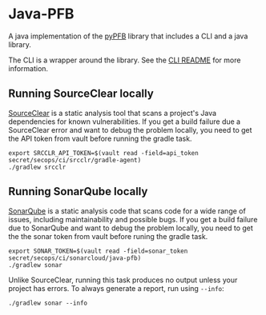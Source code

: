 # Java-PFB

A java implementation of the [pyPFB](https://github.com/uc-cdis/pypfb) library that includes a CLI and a java library. 

The CLI is a wrapper around the library. See the [CLI README](cli/README.md) for more information.

## Running SourceClear locally

[SourceClear](https://srcclr.github.io) is a static analysis tool that scans a project's Java
dependencies for known vulnerabilities. If you get a build failure due a SourceClear error and want
to debug the problem locally, you need to get the API token from vault before running the gradle
task.

```shell
export SRCCLR_API_TOKEN=$(vault read -field=api_token secret/secops/ci/srcclr/gradle-agent)
./gradlew srcclr
```

## Running SonarQube locally

[SonarQube](https://www.sonarqube.org) is a static analysis code that scans code for a wide
range of issues, including maintainability and possible bugs. If you get a build failure due to
SonarQube and want to debug the problem locally, you need to get the the sonar token from vault
before runing the gradle task.

```shell
export SONAR_TOKEN=$(vault read -field=sonar_token secret/secops/ci/sonarcloud/java-pfb)
./gradlew sonar
```

Unlike SourceClear, running this task produces no output unless your project has errors. To always
generate a report, run using `--info`:

```shell
./gradlew sonar --info
```
